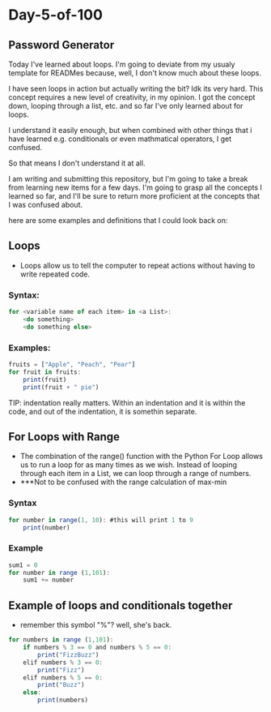 # Day-5-of-100
## Password Generator

Today I've learned about loops. I'm going to deviate from my usualy template for READMes because, well, I don't know much about these loops. 

I have seen loops in action but actually writing the bit? Idk its very hard. This concept requires a new level of creativity, in my opinion. I got the concept down, looping through a list, etc. and so far I've only learned about for loops. 

I understand it easily enough, but when combined with other things that i have learned e.g. conditionals or even mathmatical operators, I get confused. 

So that means I don't understand it at all. 

I am writing and submitting this repository, but I'm going to take a break from learning new items for a few days. I'm going to grasp all the concepts I learned so far, and I'll be sure to return more proficient at the concepts that I was confused about.

here are some examples and definitions that I could look back on: 

## Loops 
- Loops allow us to tell the computer to repeat actions without having to write repeated code.
### Syntax: 
``` javascript
for <variable name of each item> in <a List>:
    <do something>
    <do something else>
```
### Examples: 
``` javascript
fruits = ["Apple", "Peach", "Pear"]
for fruit in fruits:
    print(fruit)
    print(fruit + " pie")
```
TIP: indentation really matters. Within an indentation and it is within the code, and out of the indentation, it is somethin separate.

## For Loops with Range 
- The combination of the range() function with the Python For Loop allows us to run a loop for as many times as we wish. Instead of looping through each item in a List, we can loop through a range of numbers.
- ***Not to be confused with the range calculation of max-min
### Syntax 
``` javascript
for number in range(1, 10): #this will print 1 to 9 
    print(number)
```
### Example
```javascript
sum1 = 0
for number in range (1,101):
    sum1 += number
```
## Example of loops and conditionals together 
- remember this symbol "%"? well, she's back.
``` javascript
for numbers in range (1,101):
    if numbers % 3 == 0 and numbers % 5 == 0:
        print("FizzBuzz")
    elif numbers % 3 == 0:
        print("Fizz")
    elif numbers % 5 == 0:
        print("Buzz")
    else: 
        print(numbers)
```


